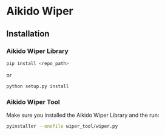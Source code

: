 # Aikido Wiper
## Installation
### Aikido Wiper Library
```bash
pip install <repo_path>
```
or
```bash
python setup.py install
```

### Aikido Wiper Tool
Make sure you installed the Aikido Wiper Library and the run:
```bash
pyinstaller --onefile wiper_tool/wiper.py
```